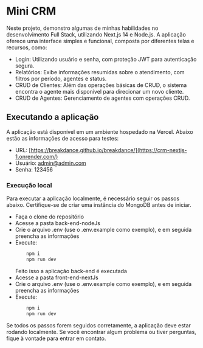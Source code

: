 # Mini CRM

Neste projeto, demonstro algumas de minhas habilidades no desenvolvimento Full Stack, utilizando Next.js 14 e Node.js. A aplicação oferece uma interface simples e funcional, composta por diferentes telas e recursos, como:

- Login: Utilizando usuário e senha, com proteção JWT para autenticação segura.
- Relatórios: Exibe informações resumidas sobre o atendimento, com filtros por período, agentes e status.
- CRUD de Clientes: Além das operações básicas de CRUD, o sistema encontra o agente mais disponível para direcionar um novo cliente.
- CRUD de Agentes: Gerenciamento de agentes com operações CRUD.


## Executando a aplicação

A aplicação está disponível em um ambiente hospedado na Vercel. Abaixo estão as informações de acesso para testes:

- URL: [https://breakdance.github.io/breakdance/](https://crm-nextjs-1.onrender.com/)
- Usuário: admin@admin.com
- Senha: 123456


### Execução local

Para executar a aplicação localmente, é necessário seguir os passos abaixo. Certifique-se de criar uma instância do MongoDB antes de iniciar.

* Faça o clone do repositório
* Acesse a pasta back-end-nodeJs
* Crie o arquivo .env (use o .env.example como exemplo), e em seguida preencha as informações
* Execute:
    ```sh 
        npm i
        npm run dev
    ```
    Feito isso a aplicação back-end é executada
* Acesse a pasta front-end-nextJs
* Crie o arquivo .env (use o .env.example como exemplo), e em seguida preencha as informações
* Execute:
    ```sh 
        npm i
        npm run dev
    ```
Se todos os passos forem seguidos corretamente, a aplicação deve estar rodando localmente. Se você encontrar algum problema ou tiver perguntas, fique à vontade para entrar em contato.

